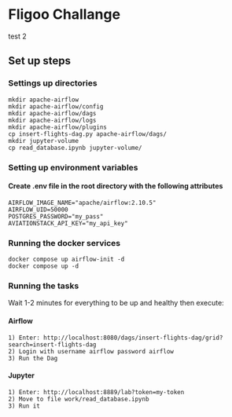 # Fligoo Challange
test 2

## Set up steps

### Settings up directories
```
mkdir apache-airflow
mkdir apache-airflow/config
mkdir apache-airflow/dags
mkdir apache-airflow/logs
mkdir apache-airflow/plugins
cp insert-flights-dag.py apache-airflow/dags/
mkdir jupyter-volume
cp read_database.ipynb jupyter-volume/
```

### Setting up environment variables
#### Create .env file in the root directory with the following attributes
```
AIRFLOW_IMAGE_NAME="apache/airflow:2.10.5"
AIRFLOW_UID=50000
POSTGRES_PASSWORD="my_pass"
AVIATIONSTACK_API_KEY="my_api_key"
```

### Running the docker services
```
docker compose up airflow-init -d
docker compose up -d
```

### Running the tasks
Wait 1-2 minutes for everything to be up and healthy then execute:
#### Airflow
```
1) Enter: http://localhost:8080/dags/insert-flights-dag/grid?search=insert-flights-dag
2) Login with username airflow password airflow
3) Run the Dag
```

#### Jupyter
```
1) Enter: http://localhost:8889/lab?token=my-token
2) Move to file work/read_database.ipynb
3) Run it
```
